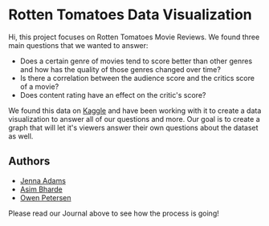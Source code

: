 # Rotten Tomatoes Data Visualization

Hi, this project focuses on Rotten Tomatoes Movie Reviews. We found three main questions
that we wanted to answer:
- Does a certain genre of movies tend to score better than other genres and how has the quality of those genres changed over time?
- Is there a correlation between the audience score and the critics score of a movie?
- Does content rating have an effect on the critic's score?

We found this data on [Kaggle](https://www.kaggle.com/datasets/stefanoleone992/rotten-tomatoes-movies-and-critic-reviews-dataset?resource=download)
and have been working with it to create a data visualization to answer all of our questions and more. Our goal
is to create a graph that will let it's viewers answer their own questions about the dataset as well.
## Authors

- [Jenna Adams](https://www.github.com/jen000)
- [Asim Bharde](https://www.github.com/asim-bharde)
- [Owen Petersen](https://www.github.com/owenpetersen)

Please read our Journal above to see how the process is going!
